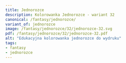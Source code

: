 ```yaml
---
title: Jednorozce
description: Kolorowanka Jednorozce - wariant 32
canonical: /fantasy/jednorozce/
variant_of: jednorozce
image: /fantasy/jednorozce/32/jednorozce-32.svg
pdf: /fantasy/jednorozce/32/jednorozce-32.pdf
alt: "Edukacyjna kolorowanka jednorozce do wydruku"
tags:
- fantasy
- jednorozce
---
```

